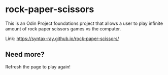 # rock-paper-scissors

This is an Odin Project foundations project that allows a user to play infinite amount of rock paper scissors games vs the computer.

Link: https://syntax-ray.github.io/rock-paper-scissors/

## Need more?

Refresh the page to play again!